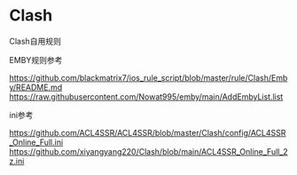 # Clash
Clash自用规则

EMBY规则参考

https://github.com/blackmatrix7/ios_rule_script/blob/master/rule/Clash/Emby/README.md
https://raw.githubusercontent.com/Nowat995/emby/main/AddEmbyList.list

ini参考

https://github.com/ACL4SSR/ACL4SSR/blob/master/Clash/config/ACL4SSR_Online_Full.ini
https://github.com/xiyangyang220/Clash/blob/main/ACL4SSR_Online_Full_2z.ini
